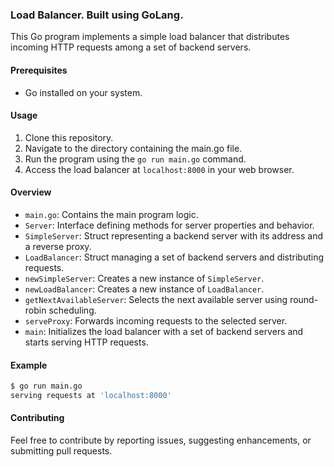 ### Load Balancer. Built using GoLang.

This Go program implements a simple load balancer that distributes incoming HTTP requests among a set of backend servers.

#### Prerequisites
- Go installed on your system.

#### Usage
1. Clone this repository.
2. Navigate to the directory containing the main.go file.
3. Run the program using the `go run main.go` command.
4. Access the load balancer at `localhost:8000` in your web browser.

#### Overview
- `main.go`: Contains the main program logic.
- `Server`: Interface defining methods for server properties and behavior.
- `SimpleServer`: Struct representing a backend server with its address and a reverse proxy.
- `LoadBalancer`: Struct managing a set of backend servers and distributing requests.
- `newSimpleServer`: Creates a new instance of `SimpleServer`.
- `newLoadBalancer`: Creates a new instance of `LoadBalancer`.
- `getNextAvailableServer`: Selects the next available server using round-robin scheduling.
- `serveProxy`: Forwards incoming requests to the selected server.
- `main`: Initializes the load balancer with a set of backend servers and starts serving HTTP requests.

#### Example
```bash
$ go run main.go
serving requests at 'localhost:8000'
```
#### Contributing
Feel free to contribute by reporting issues, suggesting enhancements, or submitting pull requests.
